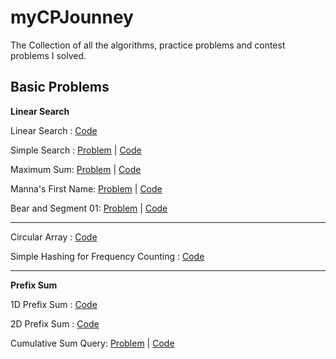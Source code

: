 # myCPJounney

The Collection of all the algorithms, practice problems and contest problems I solved.

## Basic Problems

**Linear Search**

Linear Search : [Code](./Practice/BasicProblem/LinearSearch/linear_search.cpp)

Simple Search : [Problem](https://www.hackerearth.com/practice/algorithms/searching/linear-search/practice-problems/algorithm/simple-search-4/) | [Code](./Practice/BasicProblem/LinearSearch/Simple_Search.cpp)

Maximum Sum: [Problem](https://www.hackerearth.com/practice/algorithms/searching/linear-search/practice-problems/algorithm/maximum-sum-4-f8d12458/) | [Code](./Practice/BasicProblem/LinearSearch/Maximum_Sum.cpp)

Manna's First Name: [Problem](https://www.hackerearth.com/practice/algorithms/searching/linear-search/practice-problems/algorithm/mannas-first-name-4/) | [Code](./Practice/BasicProblem/LinearSearch/Manna_First_Name.c)

Bear and Segment 01: [Problem](https://www.codechef.com/problems/SEGM01) | [Code](./Practice/BasicProblem/LinearSearch/SEGM01.cpp)

---

Circular Array : [Code](./Practice/BasicProblem/CircularArray/circular_array.cpp)

Simple Hashing for Frequency Counting : [Code](./Practice/BasicProblem/Hashing/hashing.cpp)

---

**Prefix Sum**

1D Prefix Sum : [Code](./Practice/BasicProblem/PrefixSum/1DPrefixSum.cpp)

2D Prefix Sum : [Code](./Practice/BasicProblem/PrefixSum/2DPrefixSum.cpp)

Cumulative Sum Query: [Problem](https://www.spoj.com/problems/CSUMQ/) | [Code](./Practice/BasicProblem/PrefixSum/CSUMQ.cpp)
